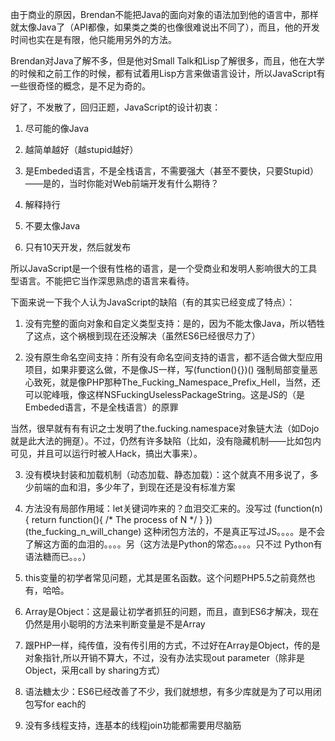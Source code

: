 

由于商业的原因，Brendan不能把Java的面向对象的语法加到他的语言中，那样就太像Java了（API都像，如果类之类的也像很难说出不同了），而且，他的开发时间也实在是有限，他只能用另外的方法。

Brendan对Java了解不多，但是他对Small Talk和Lisp了解很多，而且，他在大学的时候和之前工作的时候，都有试着用Lisp方言来做语言设计，所以JavaScript有一些很奇怪的概念，是不足为奇的。

好了，不发散了，回归正题，JavaScript的设计初衷：

1. 尽可能的像Java

2. 越简单越好（越stupid越好）

3. 是Embeded语言，不是全栈语言，不需要强大（甚至不要快，只要Stupid）——是的，当时你能对Web前端开发有什么期待？

4. 解释持行

5. 不要太像Java

6. 只有10天开发，然后就发布

所以JavaScript是一个很有性格的语言，是一个受商业和发明人影响很大的工具型语言。不能把它当作深思熟虑的语言来看待。

下面来说一下我个人认为JavaScript的缺陷（有的其实已经变成了特点）：

1. 没有完整的面向对象和自定义类型支持：是的，因为不能太像Java，所以牺牲了这点，这个祸根到现在还没解决（虽然ES6已经很尽力了）

2. 没有原生命名空间支持：所有没有命名空间支持的语言，都不适合做大型应用项目，如果非要这么做，不是像JS一样，写(function(){})() 强制局部变量恶心致死，就是像PHP那种The_Fucking_Namespace_Prefix_Hell，当然，还可以驼峰哦，像这样NSFuckingUselessPackageString。这是JS的（是Embeded语言，不是全栈语言）的原罪

当然，很早就有有有识之士发明了the.fucking.namespace对象链大法（如Dojo就是此大法的拥趸）。不过，仍然有许多缺陷（比如，没有隐藏机制——比如包内可见，并且可以运行时被人Hack，搞出大事来）。

3. 没有模块封装和加载机制（动态加载、静态加载）：这个就真不用多说了，多少前端的血和泪，多少年了，到现在还是没有标准方案

4. 方法没有局部作用域：let关键词咋来的？血泪交汇来的。没写过  (function(n){ return function(){ /* The process of N */ } })(the_fucking_n_will_change) 这种闭包方法的，不是真正写过JS。。。。是不会了解这方面的血泪的。。。。另（这方法是Python的常态。。。。只不过
   Python有语法糖而已。。。）

5. this变量的初学者常见问题，尤其是匿名函数。这个问题PHP5.5之前竟然也有，哈哈。

6. Array是Object：这是最让初学者抓狂的问题，而且，直到ES6才解决，现在仍然是用小聪明的方法来判断变量是不是Array

7. 跟PHP一样，纯传值，没有传引用的方式，不过好在Array是Object，传的是对象指针,所以开销不算大，不过，没有办法实现out parameter（除非是Object，采用call by sharing方式）

8. 语法糖太少：ES6已经改善了不少，我们就想想，有多少库就是为了可以用闭包写for each的

9. 没有多线程支持，连基本的线程join功能都需要用尽脑筋